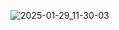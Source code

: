

![2025-01-29_11-30-03](https://github.com/user-attachments/assets/d3dd4db8-7844-4e48-b68b-971ec06c12da)
